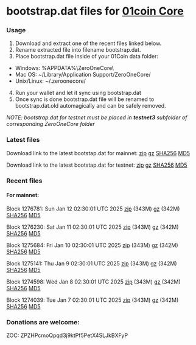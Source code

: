 # bootstrap.dat files for [01coin Core](https://01coin.io)

### Usage

1. Download and extract one of the recent files linked below.
2. Rename extracted file into filename bootstrap.dat.
3. Place bootstrap.dat file inside of your 01Coin data folder:
 - Windows: %APPDATA%\ZeroOneCore\
 - Mac OS: ~/Library/Application Support/ZeroOneCore/
 - Unix/Linux: ~/.zeroonecore/
4. Run your wallet and let it sync using bootstrap.dat
5. Once sync is done bootstrap.dat file will be renamed to bootstrap.dat.old automagically and can be safely removed.

_NOTE: bootstrap.dat for testnet must be placed in **testnet3** subfolder of corresponding ZeroOneCore folder_

### Latest files
Download link to the latest bootstap.dat for mainnet: [zip](https://files.01coin.io/mainnet/bootstrap.dat.zip) [gz](https://files.01coin.io/mainnet/bootstrap.dat.tar.gz) [SHA256](https://files.01coin.io/mainnet/sha256.txt) [MD5](https://files.01coin.io/mainnet/md5.txt)

Download link to the latest bootstap.dat for testnet: [zip](https://files.01coin.io/testnet/bootstrap.dat.zip) [gz](https://files.01coin.io/testnet/bootstrap.dat.tar.gz) [SHA256](https://files.01coin.io/testnet/sha256.txt) [MD5](https://files.01coin.io/testnet/md5.txt)

### Recent files

#### For mainnet:

Block 1276781: Sun Jan 12 02:30:01 UTC 2025 [zip](https://files.01coin.io/mainnet/2025-01-12/bootstrap.dat.zip) (343M) [gz](https://files.01coin.io/mainnet/2025-01-12/bootstrap.dat.tar.gz) (342M) [SHA256](https://files.01coin.io/mainnet/2025-01-12/sha256.txt) [MD5](https://files.01coin.io/mainnet/2025-01-12/md5.txt)

Block 1276230: Sat Jan 11 02:30:01 UTC 2025 [zip](https://files.01coin.io/mainnet/2025-01-11/bootstrap.dat.zip) (343M) [gz](https://files.01coin.io/mainnet/2025-01-11/bootstrap.dat.tar.gz) (342M) [SHA256](https://files.01coin.io/mainnet/2025-01-11/sha256.txt) [MD5](https://files.01coin.io/mainnet/2025-01-11/md5.txt)

Block 1275684: Fri Jan 10 02:30:01 UTC 2025 [zip](https://files.01coin.io/mainnet/2025-01-10/bootstrap.dat.zip) (343M) [gz](https://files.01coin.io/mainnet/2025-01-10/bootstrap.dat.tar.gz) (342M) [SHA256](https://files.01coin.io/mainnet/2025-01-10/sha256.txt) [MD5](https://files.01coin.io/mainnet/2025-01-10/md5.txt)

Block 1275141: Thu Jan  9 02:30:01 UTC 2025 [zip](https://files.01coin.io/mainnet/2025-01-09/bootstrap.dat.zip) (343M) [gz](https://files.01coin.io/mainnet/2025-01-09/bootstrap.dat.tar.gz) (342M) [SHA256](https://files.01coin.io/mainnet/2025-01-09/sha256.txt) [MD5](https://files.01coin.io/mainnet/2025-01-09/md5.txt)

Block 1274598: Wed Jan  8 02:30:01 UTC 2025 [zip](https://files.01coin.io/mainnet/2025-01-08/bootstrap.dat.zip) (343M) [gz](https://files.01coin.io/mainnet/2025-01-08/bootstrap.dat.tar.gz) (342M) [SHA256](https://files.01coin.io/mainnet/2025-01-08/sha256.txt) [MD5](https://files.01coin.io/mainnet/2025-01-08/md5.txt)

Block 1274039: Tue Jan  7 02:30:01 UTC 2025 [zip](https://files.01coin.io/mainnet/2025-01-07/bootstrap.dat.zip) (343M) [gz](https://files.01coin.io/mainnet/2025-01-07/bootstrap.dat.tar.gz) (342M) [SHA256](https://files.01coin.io/mainnet/2025-01-07/sha256.txt) [MD5](https://files.01coin.io/mainnet/2025-01-07/md5.txt)


### Donations are welcome:

ZOC: ZPZHPcmoQpqd3j9ktPf5PetX4SLJkBXFyP
